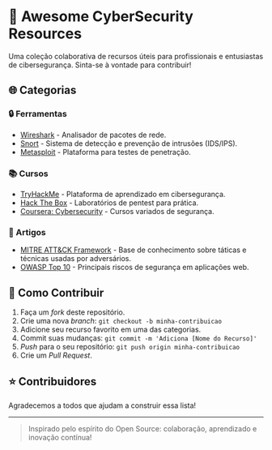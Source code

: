 # 🚀 Awesome CyberSecurity Resources

Uma coleção colaborativa de recursos úteis para profissionais e entusiastas de cibersegurança. Sinta-se à vontade para contribuir!

## 🌐 Categorias

### 🔒 Ferramentas
- [Wireshark](https://www.wireshark.org/) - Analisador de pacotes de rede.
- [Snort](https://www.snort.org/) - Sistema de detecção e prevenção de intrusões (IDS/IPS).
- [Metasploit](https://www.metasploit.com/) - Plataforma para testes de penetração.

### 📚 Cursos
- [TryHackMe](https://tryhackme.com/) - Plataforma de aprendizado em cibersegurança.
- [Hack The Box](https://www.hackthebox.com/) - Laboratórios de pentest para prática.
- [Coursera: Cybersecurity](https://www.coursera.org/browse/information-technology/cybersecurity) - Cursos variados de segurança.

### 📖 Artigos
- [MITRE ATT&CK Framework](https://attack.mitre.org/) - Base de conhecimento sobre táticas e técnicas usadas por adversários.
- [OWASP Top 10](https://owasp.org/www-project-top-ten/) - Principais riscos de segurança em aplicações web.

## 📜 Como Contribuir

1. Faça um *fork* deste repositório.
2. Crie uma nova *branch*: `git checkout -b minha-contribuicao`
3. Adicione seu recurso favorito em uma das categorias.
4. Commit suas mudanças: `git commit -m 'Adiciona [Nome do Recurso]'`
5. *Push* para o seu repositório: `git push origin minha-contribuicao`
6. Crie um *Pull Request*.

## ⭐ Contribuidores

Agradecemos a todos que ajudam a construir essa lista! 

---

> Inspirado pelo espírito do Open Source: colaboração, aprendizado e inovação contínua!
